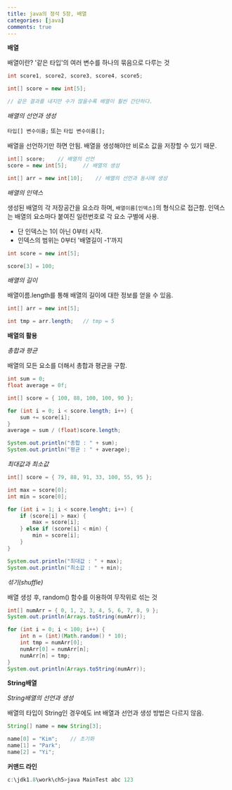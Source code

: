 ```yaml
---
title: java의 정석 5장, 배열
categories: [java]
comments: true
---
```


**배열**

배열이란?  '같은 타입'의 여러 변수를 하나의 묶음으로 다루는 것

```java
int score1, score2, score3, score4, score5;

int[] score = new int[5];

// 같은 결과를 내지만 수가 많을수록 배열이 훨씬 간단하다.
```



*배열의 선언과 생성*

`타입[] 변수이름;` 또는 `타입 변수이름[];`

배열을 선언하기만 하면 안됨.
배열을 생성해야만 비로소 값을 저장할 수 있기 때문.

```java
int[] score;    // 배열의 선언
score = new int[5];     // 배열의 생성

int[] arr = new int[10];    // 배열의 선언과 동시에 생성
```



*배열의 인덱스*

생성된 배열의 각 저장공간을 요소라 하며, `배열이름[인덱스]`의 형식으로 접근함.
인덱스는 배열의 요소마다 붙여진 일련번호로 각 요소 구별에 사용.

* 단 인덱스는 1이 아닌 0부터 시작.
* 인덱스의 범위는 0부터 '배열길이 -1'까지

```java
int score = new int[5];

score[3] = 100;
```



*배열의 길이*

배열이름.length를 통해 배열의 길이에 대한 정보를 얻을 수 있음.

```java
int[] arr = new int[5];

int tmp = arr.length;   // tmp = 5
```



**배열의 활용**

*총합과 평균*

배열의 모든 요소를 더해서 총합과 평균을 구함.

```java
int sum = 0;
float average = 0f;

int[] score = { 100, 88, 100, 100, 90 };

for (int i = 0; i < score.length; i++) {
    sum += score[i];
}
average = sum / (float)score.length;

System.out.println("총합 : " + sum);
System.out.println("평균 : " + average);
```



*최대값과 최소값*

```java
int[] score = { 79, 88, 91, 33, 100, 55, 95 };

int max = score[0];
int min = score[0];

for (int i = 1; i < score.lenght; i++) {
    if (score[i] > max) {
        max = score[i];
    } else if (score[i] < min) {
        min = score[i];
    }
}

System.out.println("최대값 : " + max);
System.out.println("최소값 : " + min);
```



*섞기(shuffle)*

배열 생성 후, random() 함수를 이용하여 무작위로 섞는 것

```java
int[] numArr = { 0, 1, 2, 3, 4, 5, 6, 7, 8, 9 };
System.out.println(Arrays.toString(numArr));

for (int i = 0; i < 100; i++) {
    int n = (int)(Math.random() * 10);
    int tmp = numArr[0];
    numArr[0] = numArr[n];
    numArr[n] = tmp;
}
System.out.println(Arrays.toString(numArr));
```



**String배열**

*String배열의 선언과 생성*

배열의 타입이 String인 경우에도 int 배열과 선언과 생성 방법은 다르지 않음.

```java
String[] name = new String[3];

name[0] = "Kim";    // 초기화
name[1] = "Park";
name[2] = "Yi";
```



**커맨드 라인**

```java
c:\jdk1.8\work\ch5>java MainTest abc 123
```